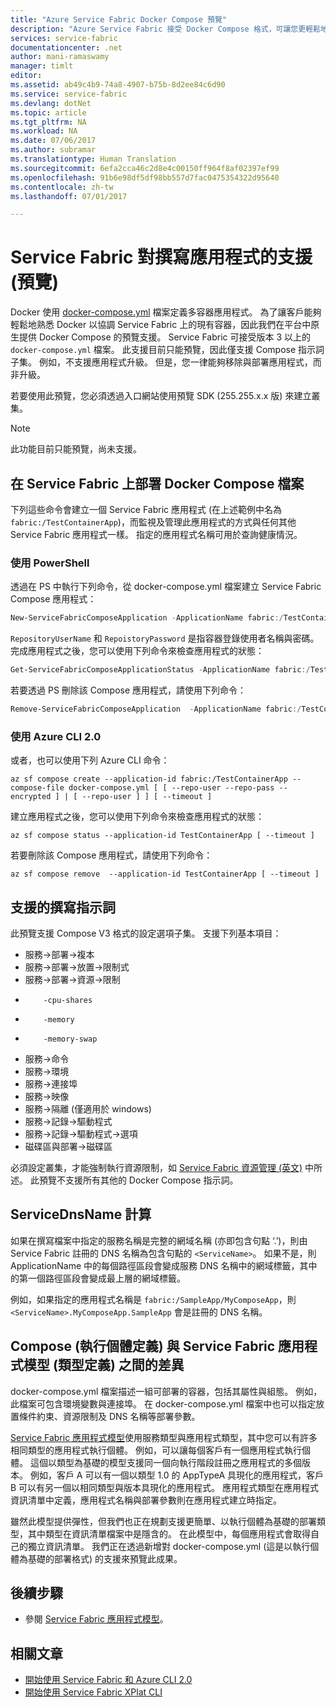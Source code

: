 ```yaml
---
title: "Azure Service Fabric Docker Compose 預覽"
description: "Azure Service Fabric 接受 Docker Compose 格式，可讓您更輕鬆地使用 Service Fabric 來協調現有容器。 這項支援目前只能預覽。"
services: service-fabric
documentationcenter: .net
author: mani-ramaswamy
manager: timlt
editor: 
ms.assetid: ab49c4b9-74a8-4907-b75b-8d2ee84c6d90
ms.service: service-fabric
ms.devlang: dotNet
ms.topic: article
ms.tgt_pltfrm: NA
ms.workload: NA
ms.date: 07/06/2017
ms.author: subramar
ms.translationtype: Human Translation
ms.sourcegitcommit: 6efa2cca46c2d8e4c00150ff964f8af02397ef99
ms.openlocfilehash: 91b6e98df5df98bb557d7fac0475354322d95640
ms.contentlocale: zh-tw
ms.lasthandoff: 07/01/2017

---
```

# <a name="compose-application-support-in-service-fabric-preview"></a>Service Fabric 對撰寫應用程式的支援 (預覽)

Docker 使用 [docker-compose.yml](https://docs.docker.com/compose) 檔案定義多容器應用程式。
為了讓客戶能夠輕鬆地熟悉 Docker 以協調 Service Fabric 上的現有容器，因此我們在平台中原生提供 Docker Compose 的預覽支援。 Service Fabric 可接受版本 3 以上的 `docker-compose.yml` 檔案。 此支援目前只能預覽，因此僅支援 Compose 指示詞子集。 例如，不支援應用程式升級。 但是，您一律能夠移除與部署應用程式，而非升級。

若要使用此預覽，您必須透過入口網站使用預覽 SDK (255.255.x.x 版) 來建立叢集。 

> [!NOTE]
> 此功能目前只能預覽，尚未支援。

## <a name="deploy-a-docker-compose-file-on-service-fabric"></a>在 Service Fabric 上部署 Docker Compose 檔案

下列這些命令會建立一個 Service Fabric 應用程式 (在上述範例中名為 `fabric:/TestContainerApp`)，而監視及管理此應用程式的方式與任何其他 Service Fabric 應用程式一樣。 指定的應用程式名稱可用於查詢健康情況。

### <a name="using-powershell"></a>使用 PowerShell

透過在 PS 中執行下列命令，從 docker-compose.yml 檔案建立 Service Fabric Compose 應用程式：

```powershell
New-ServiceFabricComposeApplication -ApplicationName fabric:/TestContainerApp -Compose docker-compose.yml [-RepositoryUserName <>] [-RepositoryPassword <>] [-PasswordEnctypted]
```

`RepositoryUserName` 和 `RepoistoryPassword` 是指容器登錄使用者名稱與密碼。 完成應用程式之後，您可以使用下列命令來檢查應用程式的狀態：

```powershell
Get-ServiceFabricComposeApplicationStatus -ApplicationName fabric:/TestContainerApp -GetAllPages
```

若要透過 PS 刪除該 Compose 應用程式，請使用下列命令：

```powershell
Remove-ServiceFabricComposeApplication  -ApplicationName fabric:/TestContainerApp
```

### <a name="using-azure-cli-20"></a>使用 Azure CLI 2.0

或者，也可以使用下列 Azure CLI 命令：

```azurecli
az sf compose create --application-id fabric:/TestContainerApp --compose-file docker-compose.yml [ [ --repo-user --repo-pass --encrypted ] | [ --repo-user ] ] [ --timeout ]
```

建立應用程式之後，您可以使用下列命令來檢查應用程式的狀態：

```azurecli
az sf compose status --application-id TestContainerApp [ --timeout ]
```

若要刪除該 Compose 應用程式，請使用下列命令：

```azurecli
az sf compose remove  --application-id TestContainerApp [ --timeout ]
```

## <a name="supported-compose-directives"></a>支援的撰寫指示詞

此預覽支援 Compose V3 格式的設定選項子集。 支援下列基本項目：

* 服務->部署->複本
* 服務->部署->放置->限制式
* 服務->部署->資源->限制
*         -cpu-shares
*         -memory
*         -memory-swap
* 服務->命令
* 服務->環境
* 服務->連接埠
* 服務->映像
* 服務->隔離 (僅適用於 windows)
* 服務->記錄->驅動程式
* 服務->記錄->驅動程式->選項
* 磁碟區與部署->磁碟區

必須設定叢集，才能強制執行資源限制，如 [Service Fabric 資源管理 (英文)](service-fabric-resource-governance.md) 中所述。 此預覽不支援所有其他的 Docker Compose 指示詞。

## <a name="servicednsname-computation"></a>ServiceDnsName 計算

如果在撰寫檔案中指定的服務名稱是完整的網域名稱 (亦即包含句點 ‘.’)，則由 Service Fabric 註冊的 DNS 名稱為包含句點的 `<ServiceName>`。 如果不是，則 ApplicationName 中的每個路徑區段會變成服務 DNS 名稱中的網域標籤，其中的第一個路徑區段會變成最上層的網域標籤。

例如，如果指定的應用程式名稱是 `fabric:/SampleApp/MyComposeApp`，則 `<ServiceName>.MyComposeApp.SampleApp` 會是註冊的 DNS 名稱。

## <a name="differences-between-compose-instance-definition-and-service-fabric-application-model-type-definition"></a>Compose (執行個體定義) 與 Service Fabric 應用程式模型 (類型定義) 之間的差異

docker-compose.yml 檔案描述一組可部署的容器，包括其屬性與組態。
例如，此檔案可包含環境變數與連接埠。 在 docker-compose.yml 檔案中也可以指定放置條件約束、資源限制及 DNS 名稱等部署參數。

[Service Fabric 應用程式模型](service-fabric-application-model.md)使用服務類型與應用程式類型，其中您可以有許多相同類型的應用程式執行個體。 例如，可以讓每個客戶有一個應用程式執行個體。 這個以類型為基礎的模型支援同一個向執行階段註冊之應用程式的多個版本。
例如，客戶 A 可以有一個以類型 1.0 的 AppTypeA 具現化的應用程式，客戶 B 可以有另一個以相同類型與版本具現化的應用程式。 應用程式類型在應用程式資訊清單中定義，應用程式名稱與部署參數則在應用程式建立時指定。

雖然此模型提供彈性，但我們也正在規劃支援更簡單、以執行個體為基礎的部署類型，其中類型在資訊清單檔案中是隱含的。 在此模型中，每個應用程式會取得自己的獨立資訊清單。 我們正在透過新增對 docker-compose.yml (這是以執行個體為基礎的部署格式) 的支援來預覽此成果。

## <a name="next-steps"></a>後續步驟

* 參閱 [Service Fabric 應用程式模型](service-fabric-application-model.md)。

## <a name="related-articles"></a>相關文章

* [開始使用 Service Fabric 和 Azure CLI 2.0](service-fabric-azure-cli-2-0.md)
* [開始使用 Service Fabric XPlat CLI](service-fabric-azure-cli.md)

